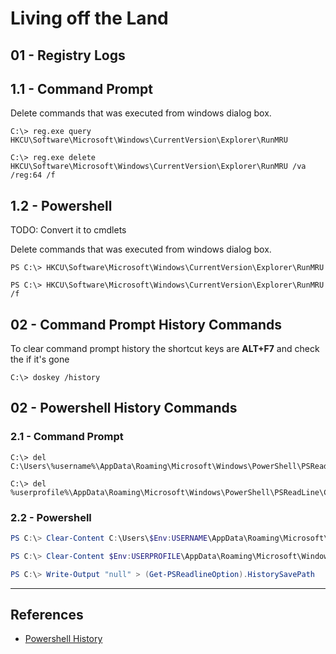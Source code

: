 # Living off the Land

## 01 - Registry Logs

## 1.1 - Command Prompt

Delete commands that was executed from windows dialog box.

```
C:\> reg.exe query HKCU\Software\Microsoft\Windows\CurrentVersion\Explorer\RunMRU

C:\> reg.exe delete HKCU\Software\Microsoft\Windows\CurrentVersion\Explorer\RunMRU /va /reg:64 /f
```

## 1.2 - Powershell

TODO: Convert it to cmdlets

Delete commands that was executed from windows dialog box.

```
PS C:\> HKCU\Software\Microsoft\Windows\CurrentVersion\Explorer\RunMRU

PS C:\> HKCU\Software\Microsoft\Windows\CurrentVersion\Explorer\RunMRU /f
```

## 02 - Command Prompt History Commands

To clear command prompt history the shortcut keys are **ALT+F7** and check the if it's gone

```
C:\> doskey /history
```

## 02 - Powershell History Commands

### 2.1 - Command Prompt

```
C:\> del C:\Users\%username%\AppData\Roaming\Microsoft\Windows\PowerShell\PSReadLine\ConsoleHost_history.txt

C:\> del %userprofile%\AppData\Roaming\Microsoft\Windows\PowerShell\PSReadLine\ConsoleHost_history.txt
```

### 2.2 - Powershell

```powershell
PS C:\> Clear-Content C:\Users\$Env:USERNAME\AppData\Roaming\Microsoft\Windows\PowerShell\PSReadLine\ConsoleHost_history.txt

PS C:\> Clear-Content $Env:USERPROFILE\AppData\Roaming\Microsoft\Windows\PowerShell\PSReadLine\ConsoleHost_history.txt

PS C:\> Write-Output "null" > (Get-PSReadlineOption).HistorySavePath
```

---
## References

- [Powershell History](https://www.itechtics.com/powershell-history/)